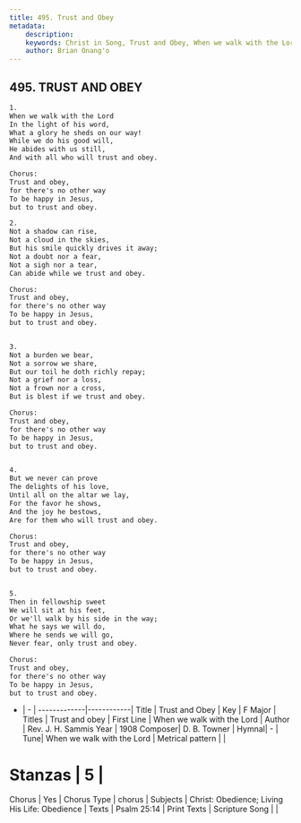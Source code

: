 ```yaml
---
title: 495. Trust and Obey
metadata:
    description: 
    keywords: Christ in Song, Trust and Obey, When we walk with the Lord, Trust and obey
    author: Brian Onang'o
---
```



## 495. TRUST AND OBEY

```txt
1.
When we walk with the Lord
In the light of his word,
What a glory he sheds on our way!
While we do his good will,
He abides with us still,
And with all who will trust and obey.

Chorus:
Trust and obey, 
for there's no other way
To be happy in Jesus,
but to trust and obey.

2.
Not a shadow can rise,
Not a cloud in the skies,
But his smile quickly drives it away;
Not a doubt nor a fear,
Not a sigh nor a tear,
Can abide while we trust and obey. 

Chorus:
Trust and obey, 
for there's no other way
To be happy in Jesus,
but to trust and obey.


3.
Not a burden we bear,
Not a sorrow we share,
But our toil he doth richly repay;
Not a grief nor a loss,
Not a frown nor a cross,
But is blest if we trust and obey. 

Chorus:
Trust and obey, 
for there's no other way
To be happy in Jesus,
but to trust and obey.


4.
But we never can prove
The delights of his love,
Until all on the altar we lay,
For the favor he shows,
And the joy he bestows,
Are for them who will trust and obey. 

Chorus:
Trust and obey, 
for there's no other way
To be happy in Jesus,
but to trust and obey.


5.
Then in fellowship sweet
We will sit at his feet,
Or we'll walk by his side in the way;
What he says we will do,
Where he sends we will go,
Never fear, only trust and obey. 

Chorus:
Trust and obey, 
for there's no other way
To be happy in Jesus,
but to trust and obey.

```

- |   -  |
-------------|------------|
Title | Trust and Obey |
Key | F Major |
Titles | Trust and obey |
First Line | When we walk with the Lord |
Author | Rev. J. H. Sammis
Year | 1908
Composer| D. B. Towner |
Hymnal|  - |
Tune| When we walk with the Lord |
Metrical pattern | |
# Stanzas | 5 |
Chorus | Yes |
Chorus Type | chorus |
Subjects | Christ: Obedience; Living His Life: Obedience |
Texts | Psalm 25:14 |
Print Texts | 
Scripture Song |  |
  
